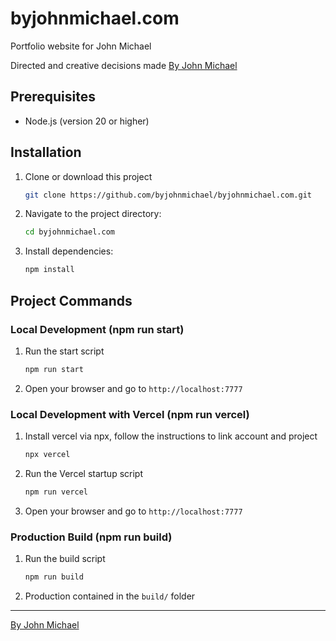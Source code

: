 # byjohnmichael.com

Portfolio website for John Michael

Directed and creative decisions made [By John Michael](https://byjohnmichael.com)

## Prerequisites
- Node.js (version 20 or higher)

## Installation
1. Clone or download this project
   ```bash
   git clone https://github.com/byjohnmichael/byjohnmichael.com.git
   ```
2. Navigate to the project directory:
   ```bash
   cd byjohnmichael.com
   ```
3. Install dependencies:
   ```bash
   npm install
   ```

## Project Commands

### Local Development (npm run start)
1. Run the start script
    ```bash
    npm run start
    ```
2. Open your browser and go to `http://localhost:7777`

### Local Development with Vercel (npm run vercel)
1. Install vercel via npx, follow the instructions to link account and project
    ```bash
    npx vercel
    ```
2. Run the Vercel startup script
    ```bash
    npm run vercel
    ```
3. Open your browser and go to `http://localhost:7777`

### Production Build (npm run build)
1. Run the build script
    ```bash
    npm run build
    ```
2. Production contained in the ```build/``` folder
---
[By John Michael](https://byjohnmichael.com)